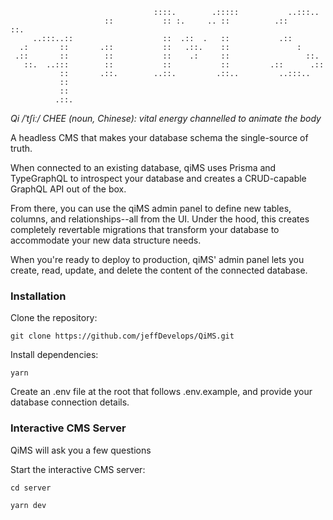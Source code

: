 ```
                                ::::.        .:::::           ..:::..      
                     ::           :: :.     .. ::          .::       ::.   
     ..:::..::                    ::  .::  .   ::           .::             
  .:       ::       .::           ::   .::.    ::               :        
 .::       ::        ::           ::    .:     ::                 ::.     
   ::.  ..:::        ::           ::           ::         .::      .::
           ::       .::.        ..::.         .::..         ..:::.. 
           ::   
           ::
          .::.
```

*Qi /ˈtʃiː/ CHEE (noun, Chinese): vital energy channelled to animate the body*

A headless CMS that makes your database schema the single-source of truth.

When connected to an existing database, qiMS uses Prisma and TypeGraphQL to
introspect your database and creates a CRUD-capable GraphQL API out of the box.

From there, you can use the qiMS admin panel to define new tables, columns,
and relationships--all from the UI. Under the hood, this creates completely
revertable migrations that transform your database to accommodate your new
data structure needs.

When you're ready to deploy to production, qiMS' admin panel lets you create,
read, update, and delete the content of the connected database.

### Installation

Clone the repository:
```
git clone https://github.com/jeffDevelops/QiMS.git
```

Install dependencies:
```
yarn
```

Create an .env file at the root that follows .env.example, and provide your database connection details.

### Interactive CMS Server
QiMS will ask you a few questions 

Start the interactive CMS server:
```
cd server

yarn dev
```